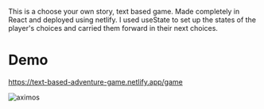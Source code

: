 This is a choose your own story, text based game. Made completely in React and deployed using netlify. I used useState to set up the states of the player's choices and carried them forward in their next choices.

# Demo
https://text-based-adventure-game.netlify.app/game

![aximos](https://user-images.githubusercontent.com/61319491/126132905-d0a34271-7c79-4723-ab0a-78f9cce572a5.gif)

